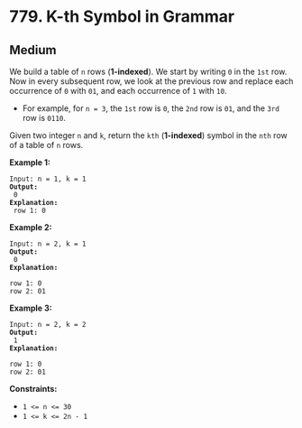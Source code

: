 # 779. K-th Symbol in Grammar

## Medium



We build a table of `n` rows (**1-indexed**). We start by writing `0` in the `1st` row. Now in every subsequent row, we look at the previous row and replace each occurrence of `0` with `01`, and each occurrence of `1` with `10`.

* For example, for `n = 3`, the `1st` row is `0`, the `2nd` row is `01`, and the `3rd` row is `0110`.

Given two integer `n` and `k`, return the `kth` (**1-indexed**) symbol in the `nth` row of a table of `n` rows.

&#x20;

**Example 1:**

<pre><code>Input: n = 1, k = 1
<strong>Output:
</strong> 0
<strong>Explanation:
</strong> row 1: 0
</code></pre>

**Example 2:**

<pre><code>Input: n = 2, k = 1
<strong>Output:
</strong> 0
<strong>Explanation:
</strong> 
row 1: 0
row 2: 01
</code></pre>

**Example 3:**

<pre><code>Input: n = 2, k = 2
<strong>Output:
</strong> 1
<strong>Explanation:
</strong> 
row 1: 0
row 2: 01
</code></pre>

&#x20;

**Constraints:**

* `1 <= n <= 30`
* `1 <= k <= 2n - 1`

